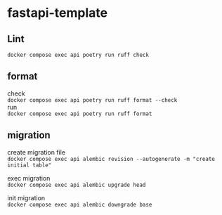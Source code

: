 # fastapi-template
## Lint
`docker compose exec api poetry run ruff check`

## format
check  
`docker compose exec api poetry run ruff format --check`  
run  
`docker compose exec api poetry run ruff format`  

## migration
create migration file  
`docker compose exec api alembic revision --autogenerate -m "create initial table"`  

exec migration  
`docker compose exec api alembic upgrade head`  

init migration  
`docker compose exec api alembic downgrade base`  
